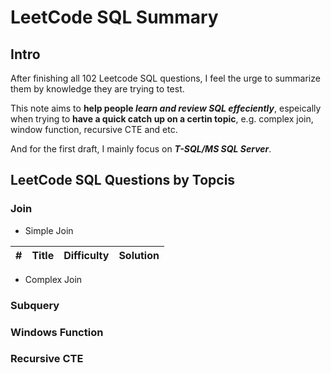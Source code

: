 # LeetCode SQL Summary

## Intro

After finishing all 102 Leetcode SQL questions, I feel the urge to summarize them by knowledge they are trying to test. 

This note aims to **help people _learn and review SQL effeciently_**, espeically when trying to **have a quick catch up on a certin topic**, e.g. complex join, window function, recursive CTE and etc.

And for the first draft, I mainly focus on **_T-SQL/MS SQL Server_**.

## LeetCode SQL Questions by Topcis

### Join
- Simple Join

| **#** | **Title** | **Difficulty** | **Solution** | 
|---|---|---|---|


- Complex Join

### Subquery

### Windows Function

### Recursive CTE

###
